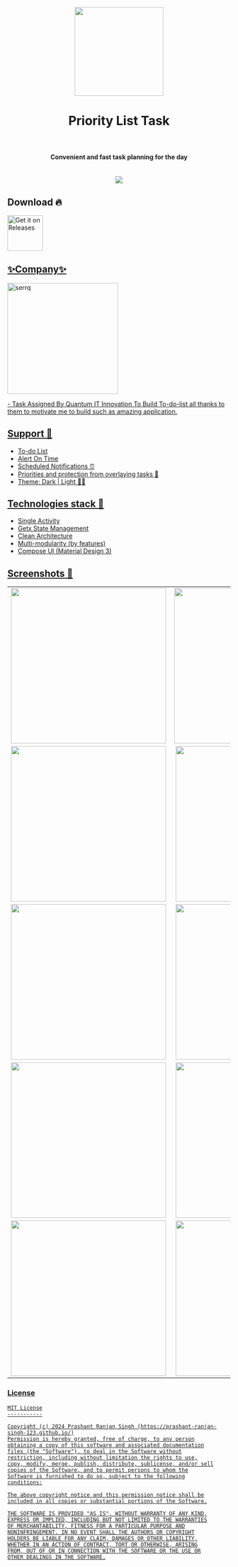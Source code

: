 <div align="center">
</br>
<img src="https://raw.githubusercontent.com/Prashant-ranjan-singh-123/Priority-list-task/main/readme/priview.png" width="200" />

</div>

<h1 align="center">Priority List Task</h1>

</br>

<h4 align="center">Convenient and fast task planning for the day</h4>

<div align="center">
</br>
<img src="https://github.com/v1tzor/TimePlanner/assets/116388544/8eeb4545-a52e-4705-9a6e-f4e603845255"/>

</div>

## Download 🔥
[<img src="https://raw.githubusercontent.com/flocke/andOTP/master/assets/badges/get-it-on-github.png" alt="Get it on Releases" height="80">](https://f-droid.org/en/packages/ru.aleshin.timeplanner/)
<a href="https://apt.izzysoft.de/fdroid/index/apk/ru.aleshin.timeplanner" target="_blank">

## ✨Company✨
<p align="left">
  <a href="https://quantumitinnovation.com/"><img src="https://raw.githubusercontent.com/Prashant-ranjan-singh-123/Priority-list-task/main/assets/images/company_logo.png" width="250px" alt="serrq" align="center" />
</p>
- Task Assigned By Quantum IT Innovation To Build To-do-list all thanks to them to motivate me to build such as amazing application.

## Support 📱
- To-do List 
- Alert On Time
- Scheduled Notifications ⏰
- Priorities and protection from overlaying tasks 📐
- Theme: Dark | Light 🖤🤍

## Technologies stack 🚀
- Single Activity
- Getx State Management
- Clean Architecture
- Multi-modularity (by features)
- Compose UI (Material Design 3)

## Screenshots 📸

<table>
  <tr>
    <td valign="top"><img src="https://raw.githubusercontent.com/Prashant-ranjan-singh-123/Priority-list-task/main/readme/1.png" align="left" width="350dp"></td>
    <td valign="top"><img src="https://raw.githubusercontent.com/Prashant-ranjan-singh-123/Priority-list-task/main/readme/2.png" align="center" width="350dp"></td>
    <td valign="top"><img src="https://raw.githubusercontent.com/Prashant-ranjan-singh-123/Priority-list-task/main/readme/3.png" align="right" width="350dp"></td>
  </tr>
  <tr>
    <td valign="top"><img src="https://raw.githubusercontent.com/Prashant-ranjan-singh-123/Priority-list-task/main/readme/4.png" align="left" width="350dp"></td>
    <td valign="top"><img src="https://raw.githubusercontent.com/Prashant-ranjan-singh-123/Priority-list-task/main/readme/5.png" align="right" width="350dp"></td>
    <td valign="top"><img src="https://raw.githubusercontent.com/Prashant-ranjan-singh-123/Priority-list-task/main/readme/6.png" align="right" width="350dp"></td>
  </tr>
  <tr>
    <td valign="top"><img src="https://raw.githubusercontent.com/Prashant-ranjan-singh-123/Priority-list-task/main/readme/7.png" align="left" width="350dp"></td>
    <td valign="top"><img src="https://raw.githubusercontent.com/Prashant-ranjan-singh-123/Priority-list-task/main/readme/8.png" align="right" width="350dp"></td>
    <td valign="top"><img src="https://raw.githubusercontent.com/Prashant-ranjan-singh-123/Priority-list-task/main/readme/9.png" align="right" width="350dp"></td>
  </tr>
  <tr>
    <td valign="top"><img src="https://raw.githubusercontent.com/Prashant-ranjan-singh-123/Priority-list-task/main/readmLe/10.png" align="left" width="350dp"></td>
    <td valign="top"><img src="https://raw.githubusercontent.com/Prashant-ranjan-singh-123/Priority-list-task/main/readme/11.png" align="right" width="350dp"></td>
    <td valign="top"><img src="https://raw.githubusercontent.com/Prashant-ranjan-singh-123/Priority-list-task/main/readme/12.png" align="right" width="350dp"></td>
  </tr>
  <tr>
    <td valign="top"><img src="https://raw.githubusercontent.com/Prashant-ranjan-singh-123/Priority-list-task/main/readme/13.png" align="left" width="350dp"></td>
    <td valign="top"><img src="https://raw.githubusercontent.com/Prashant-ranjan-singh-123/Priority-list-task/main/readme/14.png" align="right" width="350dp"></td>
    <td valign="top"><img src="https://raw.githubusercontent.com/Prashant-ranjan-singh-123/Priority-list-task/main/readme/15.png" align="right" width="350dp"></td>
  </tr>
 </table>

### License

```
MIT License
-----------

Copyright (c) 2024 Prashant Ranjan Singh (https://prashant-ranjan-singh-123.github.io/)
Permission is hereby granted, free of charge, to any person
obtaining a copy of this software and associated documentation
files (the "Software"), to deal in the Software without
restriction, including without limitation the rights to use,
copy, modify, merge, publish, distribute, sublicense, and/or sell
copies of the Software, and to permit persons to whom the
Software is furnished to do so, subject to the following
conditions:

The above copyright notice and this permission notice shall be
included in all copies or substantial portions of the Software.

THE SOFTWARE IS PROVIDED "AS IS", WITHOUT WARRANTY OF ANY KIND,
EXPRESS OR IMPLIED, INCLUDING BUT NOT LIMITED TO THE WARRANTIES
OF MERCHANTABILITY, FITNESS FOR A PARTICULAR PURPOSE AND
NONINFRINGEMENT. IN NO EVENT SHALL THE AUTHORS OR COPYRIGHT
HOLDERS BE LIABLE FOR ANY CLAIM, DAMAGES OR OTHER LIABILITY,
WHETHER IN AN ACTION OF CONTRACT, TORT OR OTHERWISE, ARISING
FROM, OUT OF OR IN CONNECTION WITH THE SOFTWARE OR THE USE OR
OTHER DEALINGS IN THE SOFTWARE.
```
